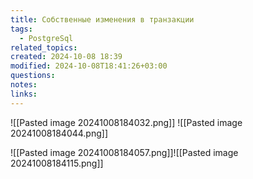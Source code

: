 ```yaml
---
title: Собственные изменения в транзакции
tags:
  - PostgreSql
related_topics: 
created: 2024-10-08 18:39
modified: 2024-10-08T18:41:26+03:00
questions: 
notes: 
links: 
---
```


![[Pasted image 20241008184032.png]]
![[Pasted image 20241008184044.png]]

![[Pasted image 20241008184057.png]]![[Pasted image 20241008184115.png]]
